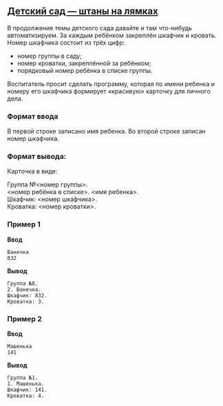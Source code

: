 ## [Детский сад — штаны на лямках](../../../solutions/2.1/21_j.py)

В продолжение темы детского сада давайте и там что-нибудь автоматизируем.
За каждым ребёнком закреплён шкафчик и кровать. Номер шкафчика состоит из трёх цифр:

- номер группы в саду;
- номер кроватки, закреплённой за ребёнком;
- порядковый номер ребёнка в списке группы.

Воспитатель просит сделать программу, которая по имени ребенка и номеру его шкафчика формирует «красивую» карточку для личного дела.

### Формат ввода

В первой строке записано имя ребенка.
Во второй строке записан номер шкафчика.

### Формат вывода:

Карточка в виде:

Группа №<номер группы>.  
<номер ребёнка в списке>. <имя ребенка>.  
Шкафчик: <номер шкафчика>.  
Кроватка: <номер кроватки>.

### Пример 1

__Ввод__
```plaintext
Ванечка
832
```

__Вывод__
```plaintext
Группа №8.
2. Ванечка.
Шкафчик: 832.
Кроватка: 3.
```

### Пример 2

__Ввод__
```plaintext
Машенька
141
```

__Вывод__
```plaintext
Группа №1.
1. Машенька.
Шкафчик: 141.
Кроватка: 4.
```